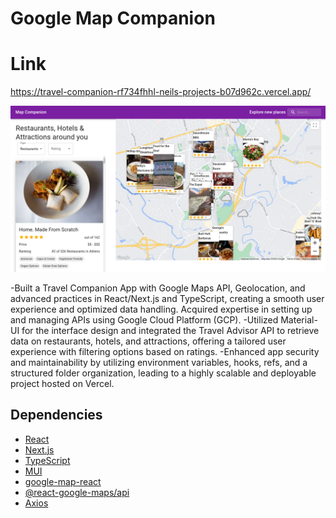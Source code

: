# Google Map Companion


# Link
https://travel-companion-rf734fhhl-neils-projects-b07d962c.vercel.app/

![Travel Companion App](https://github.com/neil2124/travel_companion/blob/main/assets/demo_image.png)


-Built a Travel Companion App with Google Maps API, Geolocation, and advanced practices in React/Next.js and TypeScript, creating a smooth user experience and optimized data handling. Acquired expertise in setting up and managing APIs using Google Cloud Platform (GCP).
-Utilized Material-UI for the interface design and integrated the Travel Advisor API to retrieve data on restaurants, hotels, and attractions, offering a tailored user experience with filtering options based on ratings.
-Enhanced app security and maintainability by utilizing environment variables, hooks, refs, and a structured folder organization, leading to a highly scalable and deployable project hosted on Vercel.


## Dependencies
- [React](https://reactjs.org/)
- [Next.js](https://nextjs.org/)
- [TypeScript](https://www.typescriptlang.org/)
- [MUI](https://mui.com/)
- [google-map-react](https://github.com/google-map-react/google-map-react)
- [@react-google-maps/api](https://react-google-maps-api-docs.netlify.app/)
- [Axios](https://axios-http.com/docs/intro)





